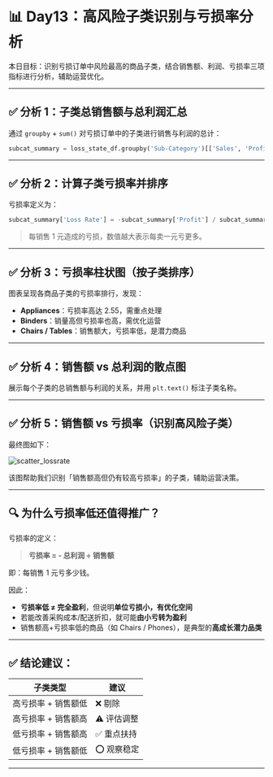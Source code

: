 
# 📊 Day13：高风险子类识别与亏损率分析

本日目标：识别亏损订单中风险最高的商品子类，结合销售额、利润、亏损率三项指标进行分析，辅助运营优化。

---

## ✅ 分析 1：子类总销售额与总利润汇总

通过 `groupby` + `sum()` 对亏损订单中的子类进行销售与利润的总计：

```python
subcat_summary = loss_state_df.groupby('Sub-Category')[['Sales', 'Profit']].sum()
```

---

## ✅ 分析 2：计算子类亏损率并排序

亏损率定义为：

```python
subcat_summary['Loss Rate'] = -subcat_summary['Profit'] / subcat_summary['Sales']
```

> 每销售 1 元造成的亏损，数值越大表示每卖一元亏更多。

---

## ✅ 分析 3：亏损率柱状图（按子类排序）

图表呈现各商品子类的亏损率排行，发现：

- **Appliances**：亏损率高达 2.55，需重点处理
- **Binders**：销量高但亏损率也高，需优化运营
- **Chairs / Tables**：销售额大，亏损率低，是潜力商品

---

## ✅ 分析 4：销售额 vs 总利润的散点图

展示每个子类的总销售额与利润的关系，并用 `plt.text()` 标注子类名称。

---

## ✅ 分析 5：销售额 vs 亏损率（识别高风险子类）

最终图如下：

![scatter_lossrate](day13_scatter_lossrate.png)

该图帮助我们识别「销售额高但仍有较高亏损率」的子类，辅助运营决策。

---

## 🔍 为什么亏损率低还值得推广？

亏损率的定义：
> **亏损率 = - 总利润 ÷ 销售额**

即：每销售 1 元亏多少钱。

因此：

- **亏损率低 ≠ 完全盈利**，但说明**单位亏损小，有优化空间**
- 若能改善采购成本/配送折扣，就可能**由小亏转为盈利**
- 销售额高+亏损率低的商品（如 Chairs / Phones），是典型的**高成长潜力品类**

---

## ✅ 结论建议：

| 子类类型                  | 建议         |
|---------------------------|--------------|
| 高亏损率 + 销售额低       | ❌ 剔除       |
| 高亏损率 + 销售额高       | ⚠️ 评估调整   |
| 低亏损率 + 销售额高       | ✅ 重点扶持   |
| 低亏损率 + 销售额低       | ⭕ 观察稳定   |

---
